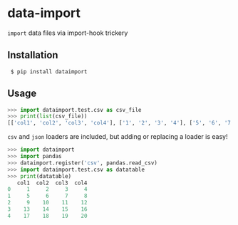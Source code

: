 # data-import

`import` data files via import-hook trickery

## Installation

```
 $ pip install dataimport
```

## Usage

```python
>>> import dataimport.test.csv as csv_file
>>> print(list(csv_file))
[['col1', 'col2', 'col3', 'col4'], ['1', '2', '3', '4'], ['5', '6', '7', '8'], ['9', '10', '11', '12'], ['13', '14', '15', '16'], ['17', '18', '19', '20']]
```

`csv` and `json` loaders are included, but adding or replacing a loader is easy!

```python
>>> import dataimport
>>> import pandas
>>> dataimport.register('csv', pandas.read_csv)
>>> import dataimport.test.csv as datatable
>>> print(datatable)
   col1  col2  col3  col4
0     1     2     3     4
1     5     6     7     8
2     9    10    11    12
3    13    14    15    16
4    17    18    19    20
```
